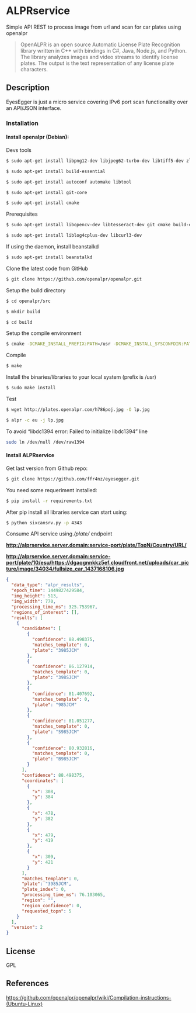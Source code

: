 # ALPRservice

Simple API REST to process image from url and scan for car plates using openalpr

> OpenALPR is an open source Automatic License Plate Recognition library written in C++ with bindings in C#, Java, Node.js, and Python. The library analyzes images and video streams to identify license plates. The output is the text representation of any license plate characters.

## Description

EyesEgger is just a micro service covering IPv6 port scan functionality over an API/JSON interface.

### Installation

#### Install openalpr (Debian):

Devs tools

```sh
$ sudo apt-get install libpng12-dev libjpeg62-turbo-dev libtiff5-dev zlib1g-dev

$ sudo apt-get install build-essential

$ sudo apt-get install autoconf automake libtool

$ sudo apt-get install git-core

$ sudo apt-get install cmake
```

Prerequisites

```sh
$ sudo apt-get install libopencv-dev libtesseract-dev git cmake build-essential libleptonica-dev

$ sudo apt-get install liblog4cplus-dev libcurl3-dev
```

If using the daemon, install beanstalkd

```sh
$ sudo apt-get install beanstalkd
```

Clone the latest code from GitHub

```sh
$ git clone https://github.com/openalpr/openalpr.git
```

Setup the build directory

```sh
$ cd openalpr/src

$ mkdir build

$ cd build
```

Setup the compile environment

```sh
$ cmake -DCMAKE_INSTALL_PREFIX:PATH=/usr -DCMAKE_INSTALL_SYSCONFDIR:PATH=/etc ..
```

Compile

```sh
$ make
```

Install the binaries/libraries to your local system (prefix is /usr)

```sh
$ sudo make install
```

Test

```sh
$ wget http://plates.openalpr.com/h786poj.jpg -O lp.jpg

$ alpr -c eu -j lp.jpg
```

To avoid “libdc1394 error: Failed to initialize libdc1394” line

```sh
sudo ln /dev/null /dev/raw1394
```

#### Install ALPRservice

Get last version from Github repo:

```sh
$ git clone https://github.com/ffr4nz/eyesegger.git
```

You need some requeriment installed:

```sh
$ pip install -r requirements.txt
```

After pip install all libraries service can start using:

```sh
$ python sixcansrv.py -p 4343
```
Consume API service using */plate/* endpoint

**http://alprservice.server.domain:service-port/plate/TopN/Country/URL/**

**http://alprservice.server.domain:service-port/plate/10/esu/https://dgaqgnnkkz5ef.cloudfront.net/uploads/car_picture/image/34034/fullsize_car_1437168106.jpg**
```json
{
  "data_type": "alpr_results", 
  "epoch_time": 1449827429584, 
  "img_height": 513, 
  "img_width": 770, 
  "processing_time_ms": 325.753967, 
  "regions_of_interest": [], 
  "results": [
    {
      "candidates": [
        {
          "confidence": 88.498375, 
          "matches_template": 0, 
          "plate": "3985JCM"
        }, 
        {
          "confidence": 86.127914, 
          "matches_template": 0, 
          "plate": "398SJCM"
        }, 
        {
          "confidence": 81.407692, 
          "matches_template": 0, 
          "plate": "985JCM"
        }, 
        {
          "confidence": 81.051277, 
          "matches_template": 0, 
          "plate": "S985JCM"
        }, 
        {
          "confidence": 80.932816, 
          "matches_template": 0, 
          "plate": "B985JCM"
        }
      ], 
      "confidence": 88.498375, 
      "coordinates": [
        {
          "x": 308, 
          "y": 384
        }, 
        {
          "x": 478, 
          "y": 382
        }, 
        {
          "x": 479, 
          "y": 419
        }, 
        {
          "x": 309, 
          "y": 421
        }
      ], 
      "matches_template": 0, 
      "plate": "3985JCM", 
      "plate_index": 0, 
      "processing_time_ms": 76.103065, 
      "region": "", 
      "region_confidence": 0, 
      "requested_topn": 5
    }
  ], 
  "version": 2
}
```

License
----

GPL

References
----

https://github.com/openalpr/openalpr/wiki/Compilation-instructions-(Ubuntu-Linux)

